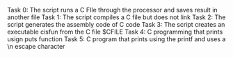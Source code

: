Task 0: The script runs a C FIle through the processor and saves result in another file
Task 1: The script compiles a C file but does not link
Task 2: The script generates the assembly code of C code
Task 3: The script creates an executable cisfun from the C file $CFILE
Task 4: C programming that prints usign puts function
Task 5: C program that prints using the printf and uses a \n escape character

